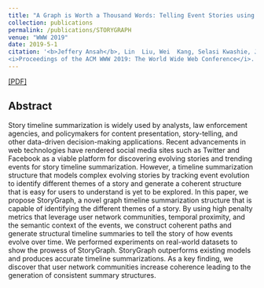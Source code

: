 ```yaml
---
title: "A Graph is Worth a Thousand Words: Telling Event Stories using Timeline Summarization Graphs"
collection: publications
permalink: /publications/STORYGRAPH
venue: "WWW 2019"
date: 2019-5-1
citation: '<b>Jeffery Ansah</b>, Lin  Liu, Wei  Kang, Selasi Kwashie, Jixue  Li, Jiuyong  Li
<i>Proceedings of the ACM WWW 2019: The World Wide Web Conference</i>.'
---
```

[[PDF]](https://dl.acm.org/doi/10.1145/3308558.3313396)


## Abstract
Story timeline summarization is widely used by analysts, law enforcement agencies, and policymakers for content presentation, story-telling, and other data-driven decision-making applications. Recent advancements in web technologies have rendered social media sites such as Twitter and Facebook as a viable platform for discovering evolving stories and trending events for story timeline summarization. However, a timeline summarization structure that models complex evolving stories by tracking event evolution to identify different themes of a story and generate a coherent structure that is easy for users to understand is yet to be explored. In this paper, we propose StoryGraph, a novel graph timeline summarization structure that is capable of identifying the different themes of a story. By using high penalty metrics that leverage user network communities, temporal proximity, and the semantic context of the events, we construct coherent paths and generate structural timeline summaries to tell the story of how events evolve over time. We performed experiments on real-world datasets to show the prowess of StoryGraph. StoryGraph outperforms existing models and produces accurate timeline summarizations. As a key finding, we discover that user network communities increase coherence leading to the generation of consistent summary structures.